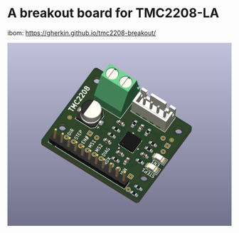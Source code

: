 # A breakout board for TMC2208-LA

ibom: https://gherkin.github.io/tmc2208-breakout/  
 
![3d-front](./3d-front.png)
